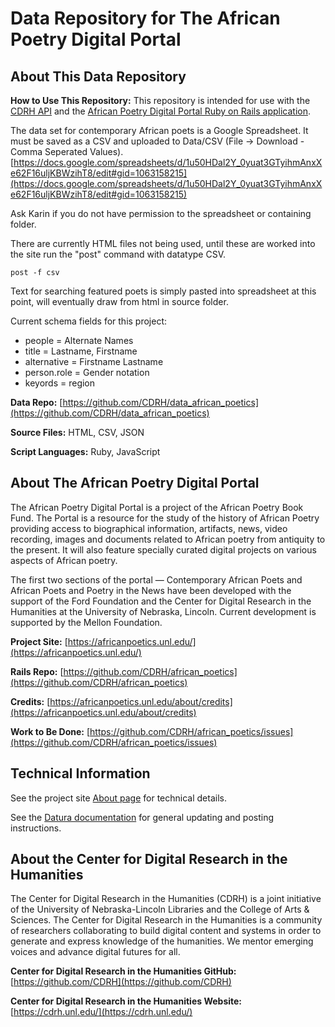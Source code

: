 # Data Repository for The African Poetry Digital Portal

## About This Data Repository

**How to Use This Repository:** This repository is intended for use with the [CDRH API](https://github.com/CDRH/api) and the [African Poetry Digital Portal Ruby on Rails application](https://github.com/CDRH/african_poetics).

The data set for contemporary African poets is a Google Spreadsheet. It must be saved as a CSV and uploaded to Data/CSV (File -> Download - Comma Seperated Values). [https://docs.google.com/spreadsheets/d/1u50HDal2Y_0yuat3GTyihmAnxXe62F16uljKBWzihT8/edit#gid=1063158215](https://docs.google.com/spreadsheets/d/1u50HDal2Y_0yuat3GTyihmAnxXe62F16uljKBWzihT8/edit#gid=1063158215)

Ask Karin if you do not have permission to the spreadsheet or containing folder. 

There are currently HTML files not being used, until these are worked into the site run the "post" command with datatype CSV.

`post -f csv`

Text for searching featured poets is simply pasted into spreadsheet at this point, will eventually draw from html in source folder.

Current schema fields for this project:

- people = Alternate Names
- title = Lastname, Firstname
- alternative = Firstname Lastname
- person.role = Gender notation
- keyords = region

**Data Repo:** [https://github.com/CDRH/data_african_poetics](https://github.com/CDRH/data_african_poetics)

**Source Files:** HTML, CSV, JSON

**Script Languages:** Ruby, JavaScript

## About The African Poetry Digital Portal

The African Poetry Digital Portal is a project of the African Poetry Book Fund. The Portal is a resource for the study of the history of African Poetry providing access to biographical information, artifacts, news, video recording, images and documents related to African poetry from antiquity to the present. It will also feature specially curated digital projects on various aspects of African poetry.

The first two sections of the portal — Contemporary African Poets and African Poets and Poetry in the News have been developed with the support of the Ford Foundation and the Center for Digital Research in the Humanities at the University of Nebraska, Lincoln. Current development is supported by the Mellon Foundation. 

**Project Site:** [https://africanpoetics.unl.edu/](https://africanpoetics.unl.edu/)

**Rails Repo:** [https://github.com/CDRH/african_poetics](https://github.com/CDRH/african_poetics)

**Credits:** [https://africanpoetics.unl.edu/about/credits](https://africanpoetics.unl.edu/about/credits)

**Work to Be Done:** [https://github.com/CDRH/african_poetics/issues](https://github.com/CDRH/african_poetics/issues)


## Technical Information

See the project site [About page](https://africanpoetics.unl.edu/about/technicaldetails) for technical details.

See the [Datura documentation](https://github.com/CDRH/datura) for general updating and posting instructions. 

## About the Center for Digital Research in the Humanities

The Center for Digital Research in the Humanities (CDRH) is a joint initiative of the University of Nebraska-Lincoln Libraries and the College of Arts & Sciences. The Center for Digital Research in the Humanities is a community of researchers collaborating to build digital content and systems in order to generate and express knowledge of the humanities. We mentor emerging voices and advance digital futures for all.

**Center for Digital Research in the Humanities GitHub:** [https://github.com/CDRH](https://github.com/CDRH)

**Center for Digital Research in the Humanities Website:** [https://cdrh.unl.edu/](https://cdrh.unl.edu/)
